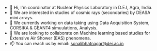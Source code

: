 - 👋 Hi, I'm coordinator at Nuclear Physics Laboratory in D.E.I, Agra, India. 
- 👀 We are interested in studies of cosmic rays (secondaries) by DEASA mini arrays. 
- 🌱 We currently working on data taking using Data Acquisition System, CORSIKA & GEANT4 simuulations, Analysis.
- 👀 We are looking to collaborate on Machine learning based studies for Extensive Air Shower (EAS) phenomena.
- 📫 You can reach us by email: sonalibhatnagar@dei.ac.in

<!---
deasaminiarraydei/deasaminiarraydei is a ✨ special ✨ repository because its `README.md` (this file) appears on your GitHub profile.
You can click the Preview link to take a look at your changes.
--->
